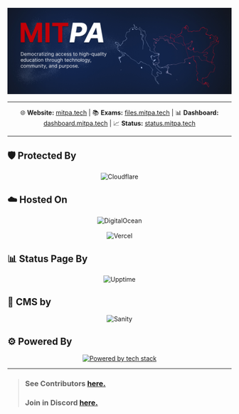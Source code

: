<p align="center">
  <a href="https://mitpa.tech">
    <img src="https://raw.githubusercontent.com/MITPAcademy/.github/refs/heads/main/banner.jpg" alt="MITPA Logo" />
  </a>
</p>

---

<p align="center">
  🌐 <strong>Website:</strong> <a href="https://mitpa.tech">mitpa.tech</a> |
  📚 <strong>Exams:</strong> <a href="https://files.mitpa.tech">files.mitpa.tech</a> |
  📊 <strong>Dashboard:</strong> <a href="https://dashboard.mitpa.tech">dashboard.mitpa.tech</a> |
  📈 <strong>Status:</strong> <a href="https://status.mitpa.tech">status.mitpa.tech</a>
</p>

---

## 🛡️ Protected By

<p align="center">
  <img src="https://upload.wikimedia.org/wikipedia/commons/thumb/4/4b/Cloudflare_Logo.svg/1200px-Cloudflare_Logo.svg.png" alt="Cloudflare" width="450"/>
</p>

## ☁️ Hosted On

<p align="center">
  <img src="https://miro.medium.com/v2/resize:fit:1400/0*ZbP1CdNMA3wkF82b.png" alt="DigitalOcean" width="450"/>
  <br/><br/>
  <img src="https://ml.globenewswire.com/Resource/Download/3a54c241-a668-4c94-9747-3d3da9da3bf2" alt="Vercel" width="300"/>
</p>

## 📊 Status Page By

<p align="center">
  <img src="https://raw.githubusercontent.com/upptime/upptime.js.org/master/static/img/logo.svg" alt="Upptime" width="300"/>
</p>


## 📝 CMS by
<p align="center">
  <img src="https://www.sanity.io/static/images/favicons/apple-icon-180x180.png" alt="Sanity" width="100"/>
</p>

## ⚙️ Powered By

<p align="center">
  <a href="https://github.com/MITPAcademy">
    <img src="https://skillicons.dev/icons?i=discordjs,react,express,github,githubactions,ts,js,docker" alt="Powered by tech stack"/>
  </a>
</p>

---

> ### See Contributors [here.](../contributors.md)
> 
> ### Join in Discord [here.](https://mitpa.tech/discord)
